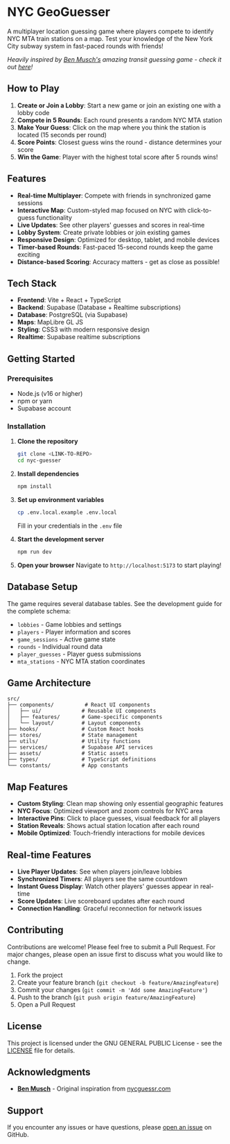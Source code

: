 # NYC GeoGuesser

A multiplayer location guessing game where players compete to identify NYC MTA train stations on a map. Test your knowledge of the New York City subway system in fast-paced rounds with friends!

*Heavily inspired by [Ben Musch's](https://github.com/BenMusch) amazing transit guessing game - check it out [here](https://nycguessr.com/)!*

## How to Play

1. **Create or Join a Lobby**: Start a new game or join an existing one with a lobby code
2. **Compete in 5 Rounds**: Each round presents a random NYC MTA station
3. **Make Your Guess**: Click on the map where you think the station is located (15 seconds per round)
4. **Score Points**: Closest guess wins the round - distance determines your score
5. **Win the Game**: Player with the highest total score after 5 rounds wins!

## Features

- **Real-time Multiplayer**: Compete with friends in synchronized game sessions
- **Interactive Map**: Custom-styled map focused on NYC with click-to-guess functionality
- **Live Updates**: See other players' guesses and scores in real-time
- **Lobby System**: Create private lobbies or join existing games
- **Responsive Design**: Optimized for desktop, tablet, and mobile devices
- **Timer-based Rounds**: Fast-paced 15-second rounds keep the game exciting
- **Distance-based Scoring**: Accuracy matters - get as close as possible!

## Tech Stack

- **Frontend**: Vite + React + TypeScript
- **Backend**: Supabase (Database + Realtime subscriptions)
- **Database**: PostgreSQL (via Supabase)
- **Maps**: MapLibre GL JS
- **Styling**: CSS3 with modern responsive design
- **Realtime**: Supabase realtime subscriptions

## Getting Started

### Prerequisites

- Node.js (v16 or higher)
- npm or yarn
- Supabase account

### Installation

1. **Clone the repository**
   ```bash
   git clone <LINK-TO-REPO>
   cd nyc-guesser
   ```

2. **Install dependencies**
   ```bash
   npm install
   ```

3. **Set up environment variables**
   ```bash
   cp .env.local.example .env.local
   ```
   Fill in your credentials in the `.env` file

4. **Start the development server**
   ```bash
   npm run dev
   ```

5. **Open your browser**
   Navigate to `http://localhost:5173` to start playing!

## Database Setup

The game requires several database tables. See the development guide for the complete schema:

- `lobbies` - Game lobbies and settings
- `players` - Player information and scores  
- `game_sessions` - Active game state
- `rounds` - Individual round data
- `player_guesses` - Player guess submissions
- `mta_stations` - NYC MTA station coordinates

## Game Architecture

```
src/
├── components/          # React UI components
│   ├── ui/             # Reusable UI components
│   ├── features/       # Game-specific components
│   └── layout/         # Layout components
├── hooks/              # Custom React hooks
├── stores/             # State management
├── utils/              # Utility functions
├── services/           # Supabase API services
├── assets/             # Static assets
├── types/              # TypeScript definitions
└── constants/          # App constants
```

## Map Features

- **Custom Styling**: Clean map showing only essential geographic features
- **NYC Focus**: Optimized viewport and zoom controls for NYC area
- **Interactive Pins**: Click to place guesses, visual feedback for all players
- **Station Reveals**: Shows actual station location after each round
- **Mobile Optimized**: Touch-friendly interactions for mobile devices

## Real-time Features

- **Live Player Updates**: See when players join/leave lobbies
- **Synchronized Timers**: All players see the same countdown
- **Instant Guess Display**: Watch other players' guesses appear in real-time
- **Score Updates**: Live scoreboard updates after each round
- **Connection Handling**: Graceful reconnection for network issues

## Contributing

Contributions are welcome! Please feel free to submit a Pull Request. For major changes, please open an issue first to discuss what you would like to change.

1. Fork the project
2. Create your feature branch (`git checkout -b feature/AmazingFeature`)
3. Commit your changes (`git commit -m 'Add some AmazingFeature'`)
4. Push to the branch (`git push origin feature/AmazingFeature`)
5. Open a Pull Request

## License

This project is licensed under the GNU GENERAL PUBLIC License - see the [LICENSE](LICENSE) file for details.

## Acknowledgments

- **[Ben Musch](https://github.com/BenMusch)** - Original inspiration from [nycguessr.com](https://nycguessr.com/)

## Support

If you encounter any issues or have questions, please [open an issue](https://github.com/your-username/nyc-guesser/issues) on GitHub.
